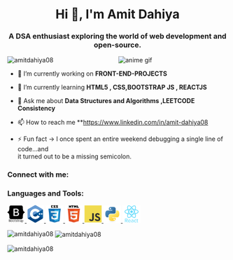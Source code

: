 
<h1 align="center">Hi 👋, I'm Amit Dahiya</h1>
<h3 align="center">A DSA enthusiast exploring the world of web development and open-source.</h3>
<img align="right" width="250" src="https://thumbs.gfycat.com/DeliriousFarEgret-max-1mb.gif" alt="anime gif">
<p align="left"> <img src="https://komarev.com/ghpvc/?username=amitdahiya08&label=Profile%20views&color=0e75b6&style=flat" alt="amitdahiya08" /> </p>

- 🔭 I’m currently working on **FRONT-END-PROJECTS**

- 🌱 I’m currently learning **HTML5 , CSS,BOOTSTRAP JS , REACTJS**

- 💬 Ask me about **Data Structures and Algorithms ,LEETCODE Consistency**

- 📫 How to reach me **https://www.linkedin.com/in/amit-dahiya08
- ⚡ Fun fact ->  I once spent an entire weekend debugging a single line of code...and </br> it turned out to be a missing semicolon.

<h3 align="left">Connect with me:</h3>
<p align="left">
</p>

<h3 align="left">Languages and Tools:</h3>
<p align="left"> <a href="https://getbootstrap.com" target="_blank" rel="noreferrer"> <img src="https://raw.githubusercontent.com/devicons/devicon/master/icons/bootstrap/bootstrap-plain-wordmark.svg" alt="bootstrap" width="40" height="40"/> </a> <a href="https://www.w3schools.com/cpp/" target="_blank" rel="noreferrer"> <img src="https://raw.githubusercontent.com/devicons/devicon/master/icons/cplusplus/cplusplus-original.svg" alt="cplusplus" width="40" height="40"/> </a> <a href="https://www.w3schools.com/css/" target="_blank" rel="noreferrer"> <img src="https://raw.githubusercontent.com/devicons/devicon/master/icons/css3/css3-original-wordmark.svg" alt="css3" width="40" height="40"/> </a> <a href="https://www.w3.org/html/" target="_blank" rel="noreferrer"> <img src="https://raw.githubusercontent.com/devicons/devicon/master/icons/html5/html5-original-wordmark.svg" alt="html5" width="40" height="40"/> </a> <a href="https://developer.mozilla.org/en-US/docs/Web/JavaScript" target="_blank" rel="noreferrer"> <img src="https://raw.githubusercontent.com/devicons/devicon/master/icons/javascript/javascript-original.svg" alt="javascript" width="40" height="40"/> </a> <a href="https://www.python.org" target="_blank" rel="noreferrer"> <img src="https://raw.githubusercontent.com/devicons/devicon/master/icons/python/python-original.svg" alt="python" width="40" height="40"/> </a> <a href="https://reactjs.org/" target="_blank" rel="noreferrer"> <img src="https://raw.githubusercontent.com/devicons/devicon/master/icons/react/react-original-wordmark.svg" alt="react" width="40" height="40"/> </a> </p>

<p><img align="left" src="https://github-readme-stats.vercel.app/api/top-langs?username=amitdahiya08&show_icons=true&locale=en&layout=compact" alt="amitdahiya08" /></p>

<p>&nbsp;<img align="center" src="https://github-readme-stats.vercel.app/api?username=amitdahiya08&show_icons=true&locale=en" alt="amitdahiya08" /></p>

<p><img align="center" src="https://github-readme-streak-stats.herokuapp.com/?user=amitdahiya08&" alt="amitdahiya08" /></p>
